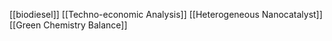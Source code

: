 [[biodiesel]]
[[Techno-economic Analysis]]
[[Heterogeneous Nanocatalyst]]
[[Green Chemistry Balance]]
